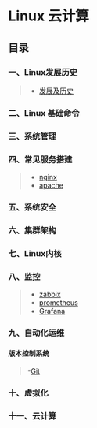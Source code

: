 
# Linux 云计算
## 目录
### 一、Linux发展历史
> - [发展及历史](https://abbott68.github.io/linux/history/linux发展及历史.html)

### 二、Linux 基础命令
### 三、系统管理
### 四、常见服务搭建
> - [nginx](https://abbott68.github.io/linux/WebServer/nginx/nginx服务器搭建.html)
> - [apache](https://abbott68.gitbhub/linux/blob/WebServer/apache/Apache.html)

### 五、系统安全
### 六、集群架构
### 七、Linux内核
### 八、监控
> - [zabbix](https://abbott68.github.io/linux/监控/zabbix/) 
> - [prometheus](https://abbott68.github.io/linux/监控/prometheus)
> - [Grafana](https://abbott68.github.io/linux/监控/grafana/Grafana.html)
### 九、自动化运维
#### 版本控制系统
> -[Git](https://abbott68.github.io/linux/git/git.html)
### 十、虚拟化
### 十一、云计算
